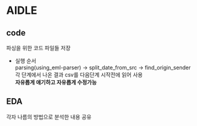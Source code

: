 # AIDLE

## code
파싱을 위한 코드 파일들 저장
- 실행 순서
<br>parsing(using_eml-parser) -> split_date_from_src -> find_origin_sender
<br>각 단계에서 나온 결과 csv를 다음단계 시작전에 읽어 사용
<br>**자유롭게 얘기하고 자유롭게 수정가능**

## EDA
각자 나름의 방법으로 분석한 내용 공유
